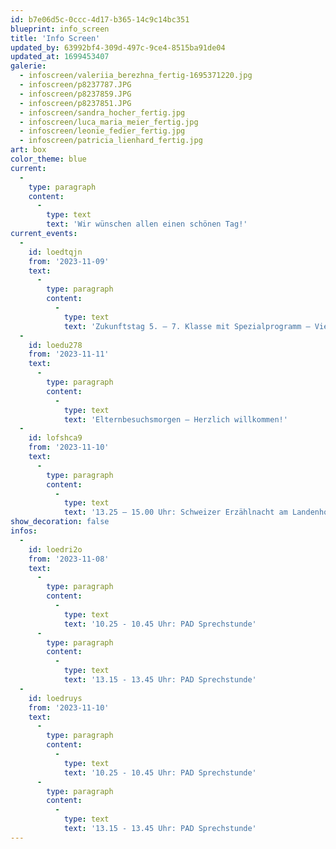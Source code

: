 ```yaml
---
id: b7e06d5c-0ccc-4d17-b365-14c9c14bc351
blueprint: info_screen
title: 'Info Screen'
updated_by: 63992bf4-309d-497c-9ce4-8515ba91de04
updated_at: 1699453407
galerie:
  - infoscreen/valeriia_berezhna_fertig-1695371220.jpg
  - infoscreen/p8237787.JPG
  - infoscreen/p8237859.JPG
  - infoscreen/p8237851.JPG
  - infoscreen/sandra_hocher_fertig.jpg
  - infoscreen/luca_maria_meier_fertig.jpg
  - infoscreen/leonie_fedier_fertig.jpg
  - infoscreen/patricia_lienhard_fertig.jpg
art: box
color_theme: blue
current:
  -
    type: paragraph
    content:
      -
        type: text
        text: 'Wir wünschen allen einen schönen Tag!'
current_events:
  -
    id: loedtqjn
    from: '2023-11-09'
    text:
      -
        type: paragraph
        content:
          -
            type: text
            text: 'Zukunftstag 5. – 7. Klasse mit Spezialprogramm – Viel Vergnügen!'
  -
    id: loedu278
    from: '2023-11-11'
    text:
      -
        type: paragraph
        content:
          -
            type: text
            text: 'Elternbesuchsmorgen – Herzlich willkommen!'
  -
    id: lofshca9
    from: '2023-11-10'
    text:
      -
        type: paragraph
        content:
          -
            type: text
            text: '13.25 – 15.00 Uhr: Schweizer Erzählnacht am Landenhof – Viel Vergnügen!'
show_decoration: false
infos:
  -
    id: loedri2o
    from: '2023-11-08'
    text:
      -
        type: paragraph
        content:
          -
            type: text
            text: '10.25 - 10.45 Uhr: PAD Sprechstunde'
      -
        type: paragraph
        content:
          -
            type: text
            text: '13.15 - 13.45 Uhr: PAD Sprechstunde'
  -
    id: loedruys
    from: '2023-11-10'
    text:
      -
        type: paragraph
        content:
          -
            type: text
            text: '10.25 - 10.45 Uhr: PAD Sprechstunde'
      -
        type: paragraph
        content:
          -
            type: text
            text: '13.15 - 13.45 Uhr: PAD Sprechstunde'
---
```

